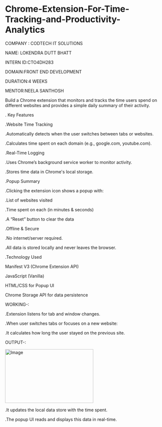 # Chrome-Extension-For-Time-Tracking-and-Productivity-Analytics

COMPANY : CODTECH IT SOLUTIONS

NAME: LOKENDRA DUTT BHATT

INTERN ID:CTO4DH283

DOMAIN:FRONT END DEVELOPMENT

DURATION:4 WEEKS

MENTOR:NEELA SANTHOSH

Build a Chrome extension that monitors and tracks the time users spend on different websites and provides a simple daily summary of their activity.

. Key Features
 
.Website Time Tracking

.Automatically detects when the user switches between tabs or websites.

.Calculates time spent on each domain (e.g., google.com, youtube.com).

.Real-Time Logging

.Uses Chrome’s background service worker to monitor activity.

.Stores time data in Chrome's local storage.

.Popup Summary

.Clicking the extension icon shows a popup with:

.List of websites visited

.Time spent on each (in minutes & seconds)

.A “Reset” button to clear the data

.Offline & Secure

.No internet/server required.

.All data is stored locally and never leaves the browser.

.Technology Used

Manifest V3 (Chrome Extension API)

JavaScript (Vanilla)

HTML/CSS for Popup UI

Chrome Storage API for data persistence

WORKING-:

.Extension listens for tab and window changes.

.When user switches tabs or focuses on a new website:

.It calculates how long the user stayed on the previous site.

OUTPUT-:

<img width="288" height="176" alt="Image" src="https://github.com/user-attachments/assets/a73019ab-f08c-4b60-b1b0-b21aaa1a6a06" />

.It updates the local data store with the time spent.

.The popup UI reads and displays this data in real-time.



